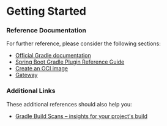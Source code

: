 # Getting Started

### Reference Documentation
For further reference, please consider the following sections:

* [Official Gradle documentation](https://docs.gradle.org)
* [Spring Boot Gradle Plugin Reference Guide](https://docs.spring.io/spring-boot/3.3.4/gradle-plugin)
* [Create an OCI image](https://docs.spring.io/spring-boot/3.3.4/gradle-plugin/packaging-oci-image.html)
* [Gateway](https://docs.spring.io/spring-cloud-gateway/docs/current/reference/html/)

### Additional Links
These additional references should also help you:

* [Gradle Build Scans – insights for your project's build](https://scans.gradle.com#gradle)

